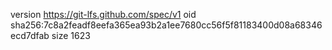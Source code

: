 version https://git-lfs.github.com/spec/v1
oid sha256:7c8a2feadf8eefa365ea93b2a1ee7680cc56f5f81183400d08a68346ecd7dfab
size 1623
